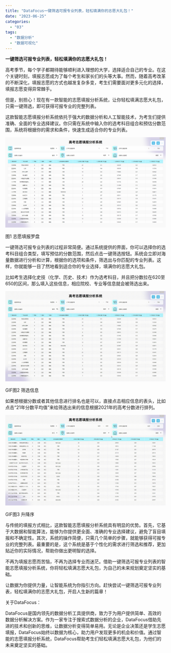 ```yaml
---
title: "DataFocus一键筛选可报专业列表，轻松填满你的志愿大礼包！"
date: "2023-06-25"
categories: 
  - "03"
tags: 
  - "数据分析"
  - "数据可视化"
---
```


**一键筛选可报专业列表，轻松填满你的志愿大礼包！**

高考季节，每个学子都期待能够顺利进入理想的大学，选择适合自己的专业。在这个关键时刻，填报志愿成为了每个考生和家长们的头等大事。然而，随着高考改革的不断深化，填报志愿的方式也越发复杂多变，考生们需要面对更多元化的选择，填报志愿变得异常棘手。

但是，别担心！现在有一款智能的志愿填报分析系统，让你轻松填满志愿大礼包，只需一键筛选，即可获得可报专业的完整列表。

这款智能志愿填报分析系统依托于强大的数据分析和人工智能技术，为考生们提供准确、全面的专业选择建议。你只需在系统中输入你的选考科目组合和预估分数范围，系统将根据你的需求和条件，快速生成适合你的专业列表。

![图1 志愿填报罗盘](images/1687672302-1.png)

图1 志愿填报罗盘

一键筛选可报专业列表的过程非常简便。通过系统提供的界面，你可以选择你的选考科目组合类型，填写预估的分数范围，然后点击一键筛选按钮。系统会立即对海量数据进行分析和计算，根据你的选项和条件，筛选出与你匹配的专业列表。这样，你就能够一目了然地看到适合你的专业选择，填满你的志愿大礼包。

比如考生选择化史技（化学、历史、技术）作为选考科目，并且把分数拉在620至650的区间，那么填入这些信息，相应院校、专业等信息就会被筛选出来。

![](images/1687244249-GIF%E5%9B%BE2-%E7%AD%9B%E9%80%89%E4%BF%A1%E6%81%AF-00_00_00-00_00_30.gif)

GIF图2 筛选信息

如果想根据分数或者其他信息进行排名也是可以，直接点击相应信息的表头，比如点击“21年分数平均值”来给筛选出来的信息根据2021年的高考分数进行排列。

![](images/1687244250-GIF%E5%9B%BE3-%E5%8D%87%E9%99%8D%E5%BA%8F-00_00_00-00_00_30.gif)

GIF图3 升降序

与传统的填报方式相比，这款智能志愿填报分析系统具有明显的优势。首先，它基于大数据和智能算法，能够为你提供更全面、准确的专业选择建议，避免了盲目填报和不确定性。其次，系统的操作简便，只需几个简单的步骤，就能够获得可报专业的完整列表。最重要的是，这个系统是基于个性化的需求进行筛选和推荐，更加贴近你的实际情况，帮助你做出更明智的选择。

不再为填报志愿而苦恼，不再为选择专业而迷茫。借助一键筛选可报专业列表的智能志愿填报分析系统，你将轻松填满志愿大礼包，为自己的未来规划奠定坚实的基础。

让数据为你提供力量，让智能系统为你指引方向。赶快尝试一键筛选可报专业列表，轻松填满你的志愿大礼包，开启人生新的篇章！

关于DataFocus：

DataFocus是国内领先的数据分析工具提供商，致力于为用户提供简单、高效的数据分析解决方案。作为一家专注于搜索式数据分析的企业，DataFocus借助先进的技术和创新的思维，让数据分析变得简单易用。无论是企业决策还是学生志愿填报，DataFocus始终以数据为核心，助力用户发现更多的机会和价值。通过智能的志愿填报分析系统，DataFocus帮助考生们轻松填满志愿大礼包，为他们的未来奠定坚实的基础。

